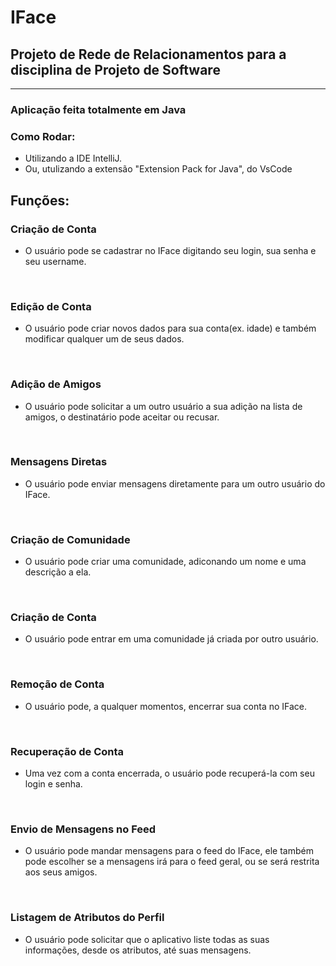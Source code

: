 # IFace
## Projeto de Rede de Relacionamentos para a disciplina de Projeto de Software
------------------------------------------------------------------------------
### Aplicação feita totalmente em Java

### Como Rodar:
- Utilizando a IDE IntelliJ.
- Ou, utulizando a extensão "Extension Pack for Java", do VsCode
## Funções:

### Criação de Conta
- O usuário pode se cadastrar no IFace digitando seu login, sua senha e seu username.
<br/>

### Edição de Conta
- O usuário pode criar novos dados para sua conta(ex. idade) e também modificar qualquer um de seus dados.
<br/>

### Adição de Amigos
- O usuário pode solicitar a um outro usuário a sua adição na lista de amigos, o destinatário pode aceitar ou recusar.
<br/>

### Mensagens Diretas
- O usuário pode enviar mensagens diretamente para um outro usuário do IFace.
<br/>

### Criação de Comunidade
- O usuário pode criar uma comunidade, adiconando um nome e uma descrição a ela.
<br/>

### Criação de Conta
- O usuário pode entrar em uma comunidade já criada por outro usuário.
<br/>

### Remoção de Conta
- O usuário pode, a qualquer momentos, encerrar sua conta no IFace.
<br/>

### Recuperação de Conta
- Uma vez com a conta encerrada, o usuário pode recuperá-la com seu login e senha.
<br/>

### Envio de Mensagens no Feed
- O usuário pode mandar mensagens para o feed do IFace, ele também pode escolher se a mensagens irá para o feed geral, ou se será restrita aos seus amigos.
<br/>

### Listagem de Atributos do Perfil
- O usuário pode solicitar que o aplicativo liste todas as suas informações, desde os atributos, até suas mensagens.
<br/>
